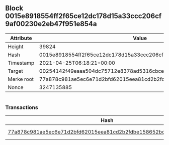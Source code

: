 ## Block 0015e8918554ff2f65ce12dc178d15a33ccc206cf9af00230e2eb47f951e854a

Attribute | Value
--- | ---
Height | 39824
Hash | 0015e8918554ff2f65ce12dc178d15a33ccc206cf9af00230e2eb47f951e854a
Timestamp | 2021-04-25T06:18:21+00:00
Target | 00254142f49eaaa504dc75712e8378ad5316cbcead634704b3734b6271167cc4
Merke root | 77a878c981ae5ec6e71d2bfd62015eea81cd2b2fdbe158652bc3811e19a95983
Nonce | 3247135885

```

```

### Transactions

Hash | Amount
--- | ---
[77a878c981ae5ec6e71d2bfd62015eea81cd2b2fdbe158652bc3811e19a95983](77a878c981ae5ec6e71d2bfd62015eea81cd2b2fdbe158652bc3811e19a95983.md) | 10.00000000 SKEPTI 
